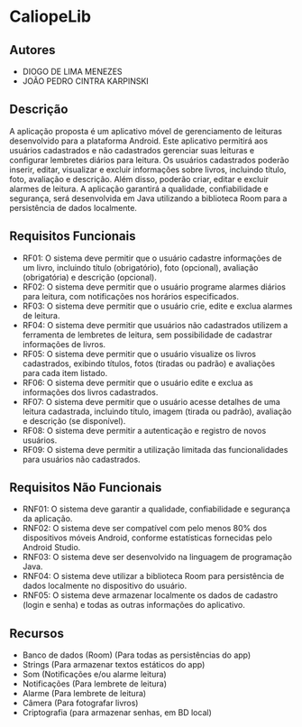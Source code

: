 # CaliopeLib

## Autores
- DIOGO DE LIMA MENEZES
- JOÃO PEDRO CINTRA KARPINSKI
  
## Descrição
A aplicação proposta é um aplicativo móvel de gerenciamento de leituras desenvolvido para a plataforma Android. Este aplicativo permitirá aos usuários cadastrados e não cadastrados gerenciar suas leituras e configurar lembretes diários para leitura. Os usuários cadastrados poderão inserir, editar, visualizar e excluir informações sobre livros, incluindo título, foto, avaliação e descrição. Além disso, poderão criar, editar e excluir alarmes de leitura. A aplicação garantirá a qualidade, confiabilidade e segurança, será desenvolvida em Java utilizando a biblioteca Room para a persistência de dados localmente.

## Requisitos Funcionais
- RF01: O sistema deve permitir que o usuário cadastre informações de um livro, incluindo título (obrigatório), foto (opcional), avaliação (obrigatória) e descrição (opcional).
- RF02: O sistema deve permitir que o usuário programe alarmes diários para leitura, com notificações nos horários especificados.
- RF03: O sistema deve permitir que o usuário crie, edite e exclua alarmes de leitura.
- RF04: O sistema deve permitir que usuários não cadastrados utilizem a ferramenta de lembretes de leitura, sem possibilidade de cadastrar informações de livros.
- RF05: O sistema deve permitir que o usuário visualize os livros cadastrados, exibindo títulos, fotos (tiradas ou padrão) e avaliações para cada item listado.
- RF06: O sistema deve permitir que o usuário edite e exclua as informações dos livros cadastrados.
- RF07: O sistema deve permitir que o usuário acesse detalhes de uma leitura cadastrada, incluindo título, imagem (tirada ou padrão), avaliação e descrição (se disponível).
- RF08: O sistema deve permitir a autenticação e registro de novos usuários.
- RF09: O sistema deve permitir a utilização limitada das funcionalidades para usuários não cadastrados. 

## Requisitos Não Funcionais
- RNF01: O sistema deve garantir a qualidade, confiabilidade e segurança da aplicação.
- RNF02: O sistema deve ser compatível com pelo menos 80% dos dispositivos móveis Android, conforme estatísticas fornecidas pelo Android Studio.
- RNF03: O sistema deve ser desenvolvido na linguagem de programação Java.
- RNF04: O sistema deve utilizar a biblioteca Room para persistência de dados localmente no dispositivo do usuário.
- RNF05: O sistema deve armazenar localmente os dados de cadastro (login e senha) e todas as outras informações do aplicativo.

## Recursos 
- Banco de dados (Room) (Para todas as persistências do app)
- Strings (Para armazenar textos estáticos do app)
- Som (Notificações e/ou alarme leitura)
- Notificações (Para lembrete de leitura)
- Alarme (Para lembrete de leitura)
- Câmera (Para fotografar livros)
- Criptografia (para armazenar senhas, em BD local)

